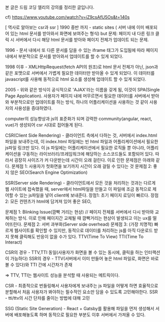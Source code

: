 본 글은 드림 코딩 엘리의 강의를 정리한 글입니다.

cf) https://www.youtube.com/watch?v=iZ9csAfU5Os&t=140s 


[ 역사로 알아보는 csr과 ssr ]
1990 중반 까지 - static sites ( 서버 내에 이미 배포되어 있는 html 문서를 받아와서 화면에 보여주는 형식)
 but 문제: 페이지 내 다른 링크 클릭 시 서버에서 다시 해당 html 문서를 받아와 페이지 전체가 업데이트 되는 문제.

1996 - 문서 내에서 또 다른 문서를 담을 수 있는 iframe 태그가 도입됨에 따라 페이지 내에서 부분적으로 문서를 받아와서 업데이트를 할 수 있게 되었다.

1998 이후 - XMLHttpRequest(fetch API의 원조)로 html 문서 전체가 아닌, json과 같은 포맷으로 서버에서 가볍게 필요한 데이터만 받아올 수 있게 되었다. 이 데이터를 javascript를 사용해 동적으로 html 요소를 생성해 업데이트 할 수 있게 되었다.

2005 - 위와 같은 방식이 공식적으로 'AJAX'라는 이름을 갖게 됨, 이것이 SPA(Single Page Application). 사용자가 페이지 내에 머무르면서 필요한 데이터를 서버에서 받아와 부분적으로만 업데이트를 하는 방식, 하나의 어플리케이션을 사용하는 것 같이 사용자의 사용성을 증대하였다.

computer의 성능향상과 js의 표준화가 되며 강력한 community(angular, react, vue)가 생성되어 csr 시대로 접어들게 된다.

CSR(Client Side Rendering) - 클라이언트 측에서 다하는 것, 서버에서 index.html 파일을 보내주는데, 이 index.html 파일에는 빈 html 파일과 어플리케이션에서 필요한 js파일 링크만 있다. 이 js 파일에는 어플리케이션에서 필요한 로직들 뿐 아니라, 어플리케이션을 구동하는 라이브러리/프레임워크에 해당하는 소스코드들도 포함되어 있다. 따라서 굉장히 사이즈가 커 다운받는데 시간이 오래 걸린다. 이로 인한 문제점은 아래와 같다.
문제점 1: 사용자가 첫화면을 보기까지 시간이 오래 걸릴 수 있다는 것
문제점 2: 좋지 않은 SEO(Search Engine Optimization)

SSR(Server side Rendering) - 클라이언트에서 모든 것을 처리하는 것과는 다르게 웹 사이트에 접속했을 때, server에서 html파일을 만들고 이 파일에 조금 동적으로 제어할 수 있는 js파일을 넣어 client에 보내준다.
장점1: 초기 페이지 로딩이 빠르다.
장점2: 모든 컨텐츠가 html에 담겨져 있어 좋은 SEO, 

문제점 1: Blinking Issue(깜빡 거리는 현상) // 페이지 전체를 서버에서 다시 받아와 교체하는 방식. 이로 인해 페이지간 교체될 때 깜빡거리는 현상이 발생되고 이는 ux를 떨어뜨린다.
문제점 2: 서버 과부화(Server side overhead)
문제점 3: (가장 치명적) 빠르게 웹사이트를 확인할 수 있지만, 동적으로 데이터를 처리하는 js를 아직 다운로드 받지 못해 클릭해도 반응이 없을 수가 있다.
TTV(Time To View)
TTI(Time To Interact)

CSR의 경우 - TTV,TTI 동일(사용자가 화면을 볼 수 있는 동시에, 클릭을 하는 인터랙션이 가능하다)
SSR의 경우 - TTV(서버에서 이미 만들어 놓은 html 파일로, 화면은 바로 볼 수 있다)와 TTI 간에 시간차가 존재

=> TTV, TTI는 웹사이트 성능을 분석할 때 사용되는 메트릭이다.

CSR - 최종적으로 번들링해서 사용자에게 보내주는 js 파일을 어떻게 하면 효율적으로 분할해서 처음 사용자가 봐야하는 필수적인 요소만 담을 수 있도록 고민해야한다.
SSR - tti/ttv의 시간 단차를 줄이는 방법에 대해 고민

SSG (Static Site Generation) - React + Gatsby를 활용해 파일을 먼저 생성해서 서버에 배포해놓도록 하며 동적으로 필요한 부분도 이후 서버에서 가져올 수 있다.

